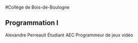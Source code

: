 #Collège de Bois-de-Boulogne
## Programmation I

Alexandre Perreault
Étudiant AEC Programmeur de jeux vidéo
